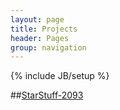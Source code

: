 ```yaml
---
layout: page
title: Projects
header: Pages
group: navigation
---
```

{% include JB/setup %}

##[StarStuff-2093](http://starstuff-2093.herokuapp.com/)


<!---
<h2>Current Projects</h2>
<ul>
{% assign projects_list = site.projects %}
{% include JB/pages_list %}
</ul>
-->